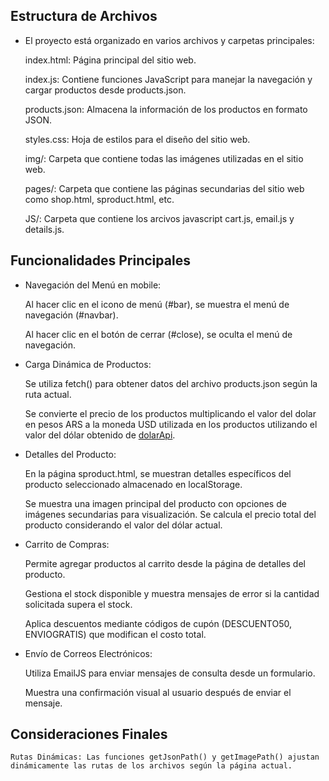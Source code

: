 ## Estructura de Archivos


- El proyecto está organizado en varios archivos y carpetas principales:

    index.html: Página principal del sitio web.

    index.js: Contiene funciones JavaScript para manejar la navegación y cargar productos desde products.json.

    products.json: Almacena la información de los productos en formato JSON.

    styles.css: Hoja de estilos para el diseño del sitio web.

    img/: Carpeta que contiene todas las imágenes utilizadas en el sitio web.

    pages/: Carpeta que contiene las páginas secundarias del sitio web como shop.html, sproduct.html, etc.

    JS/: Carpeta que contiene los arcivos javascript cart.js, email.js y details.js.


## Funcionalidades Principales


- Navegación del Menú en mobile:

    Al hacer clic en el icono de menú (#bar), se muestra el menú de navegación (#navbar).

    Al hacer clic en el botón de cerrar (#close), se oculta el menú de navegación.

- Carga Dinámica de Productos:

    Se utiliza fetch() para obtener datos del archivo products.json según la ruta actual.

    Se convierte el precio de los productos multiplicando el valor del dolar en pesos ARS a la moneda USD utilizada en los productos utilizando el valor del dólar obtenido de [dolarApi](https://dolarapi.com/v1/dolares/blue).

- Detalles del Producto:

    En la página sproduct.html, se muestran detalles específicos del producto seleccionado almacenado en localStorage.

    Se muestra una imagen principal del producto con opciones de imágenes secundarias para visualización. Se calcula el precio total del producto considerando el valor del dólar actual.



- Carrito de Compras:


    Permite agregar productos al carrito desde la página de detalles del producto.

    Gestiona el stock disponible y muestra mensajes de error si la cantidad solicitada supera el stock.

    Aplica descuentos mediante códigos de cupón (DESCUENTO50, ENVIOGRATIS) que modifican el costo total.


- Envío de Correos Electrónicos:


    Utiliza EmailJS para enviar mensajes de consulta desde un formulario.

    Muestra una confirmación visual al usuario después de enviar el mensaje.


## Consideraciones Finales

    Rutas Dinámicas: Las funciones getJsonPath() y getImagePath() ajustan dinámicamente las rutas de los archivos según la página actual.

